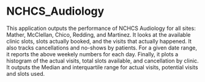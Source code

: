# NCHCS_Audiology
This application outputs the performance of NCHCS Audiology for all sites: Mather, McClellan, Chico, Redding, and Martinez.
It looks at the available clinic slots, slots actually booked, and the visits that actually happened. It also tracks cancellations and no-shows by patients.
For a given date range, it reports the above weekely numbers for each day.
Finally, it plots a histogram of the actual visits, total slots available, and cancellation by clinic.
It outputs the Median and interquartile range for actual visits, potential visits and slots used.
